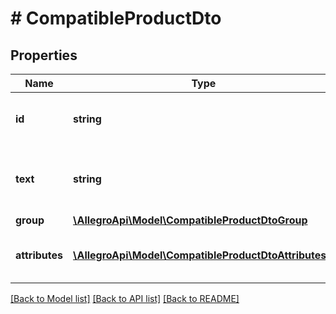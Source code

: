 # # CompatibleProductDto

## Properties

Name | Type | Description | Notes
------------ | ------------- | ------------- | -------------
**id** | **string** | Identifier of the compatible product. | [optional]
**text** | **string** | Textual representation of the compatible product. | [optional]
**group** | [**\AllegroApi\Model\CompatibleProductDtoGroup**](CompatibleProductDtoGroup.md) |  | [optional]
**attributes** | [**\AllegroApi\Model\CompatibleProductDtoAttributes[]**](CompatibleProductDtoAttributes.md) | List of compatible products attributes. | [optional]

[[Back to Model list]](../../README.md#models) [[Back to API list]](../../README.md#endpoints) [[Back to README]](../../README.md)
